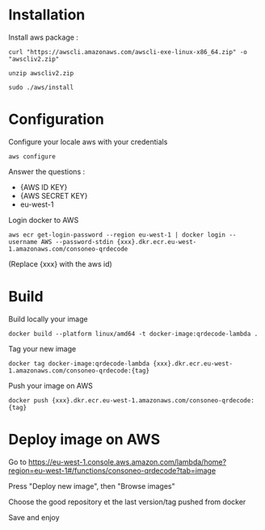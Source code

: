 # Installation

Install aws package :
```shell
curl "https://awscli.amazonaws.com/awscli-exe-linux-x86_64.zip" -o "awscliv2.zip"
```
```shell
unzip awscliv2.zip
```
```shell
sudo ./aws/install
```

# Configuration
Configure your locale aws with your credentials 
```shell
aws configure 
```

Answer the questions :
 - {AWS ID KEY}
 - {AWS SECRET KEY}
 - eu-west-1

Login docker to AWS 
```shell
aws ecr get-login-password --region eu-west-1 | docker login --username AWS --password-stdin {xxx}.dkr.ecr.eu-west-1.amazonaws.com/consoneo-qrdecode
```
(Replace {xxx} with the aws id)

# Build

Build locally your image 
```shell
docker build --platform linux/amd64 -t docker-image:qrdecode-lambda .
```

Tag your new image 
```shell
docker tag docker-image:qrdecode-lambda {xxx}.dkr.ecr.eu-west-1.amazonaws.com/consoneo-qrdecode:{tag}
```

Push your image on AWS
```
docker push {xxx}.dkr.ecr.eu-west-1.amazonaws.com/consoneo-qrdecode:{tag}
```

# Deploy image on AWS

Go to https://eu-west-1.console.aws.amazon.com/lambda/home?region=eu-west-1#/functions/consoneo-qrdecode?tab=image

Press "Deploy new image", then "Browse images"

Choose the good repository et the last version/tag pushed from docker

Save and enjoy
